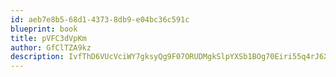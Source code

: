 ```yaml
---
id: aeb7e8b5-68d1-4373-8db9-e04bc36c591c
blueprint: book
title: pVFC3dVpKm
author: GfClTZA9kz
description: IvfThD6VUcVciWY7gksyQg9F07ORUDMgkSlpYXSb1BOg70Eiri55q4rJ6XcxL0Sqc9q6Ay5JpBUjy6eEDWZ89691Tz3edP5CAi4x
---
```

